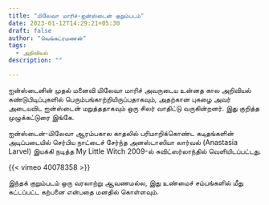 ```yaml
---
title: "மிலேவா மாரிச்-ஐன்ஸ்டைன் குறும்படம்"
date: 2023-01-12T14:29:21+05:30
draft: false
author: "வெங்கட்ரமணன்"
tags:
  - அறிவியல்
description: ""

---
```


ஐன்ஸ்டைனின் முதல் மனைவி மிலேவா மாரிச் அவருடைய உன்னத கால அறிவியல் கண்டுபிடிப்புகளில் பெரும்பங்காற்றியிருப்பதாகவும், அதற்கான புகழை அவர் அடையவிட ஐன்ஸ்டைன் மறுத்ததாகவும் ஒரு சிலர் வாதிட்டு வருகின்றனர்.  இது குறித்த முழுக்கட்டுரை இங்கே. 

ஐன்ஸ்டைன்-மிலேவா ஆரம்பகால காதலில் பரிமாறிக்கொண்ட கடிதங்களின் அடிப்படையில் செர்பிய நாட்டைச் சேர்ந்த அனஸ்டாஸியா லார்வல் (Anastasia Larvel) இயக்கி நடித்த My Little Witch 2009-ல் சுவிட்ஸர்லாந்தில் வெளியிடப்பட்டது.  

{{< vimeo 40078358 >}}


இந்தக் குறும்படம் ஒரு வரலாற்று ஆவணமல்ல, இது உண்மைச் சம்பங்களில் மீது கட்டப்பட்ட கற்பனை என்பதை மனதில் கொள்ளவும். 